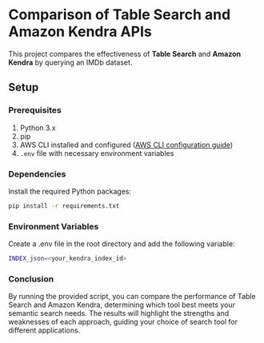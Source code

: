 # Comparison of Table Search and Amazon Kendra APIs

This project compares the effectiveness of **Table Search** and **Amazon Kendra** by querying an IMDb dataset.

## Setup

### Prerequisites

1. Python 3.x
2. pip
3. AWS CLI installed and configured ([AWS CLI configuration guide](https://docs.aws.amazon.com/cli/latest/userguide/cli-configure-quickstart.html))
4. `.env` file with necessary environment variables

### Dependencies

Install the required Python packages:

```sh
pip install -r requirements.txt
```

### Environment Variables

Create a .env file in the root directory and add the following variable:

```sh
INDEX_json=<your_kendra_index_id>
```

### Conclusion

By running the provided script, you can compare the performance of Table Search and Amazon Kendra, determining which tool best meets your semantic search needs. The results will highlight the strengths and weaknesses of each approach, guiding your choice of search tool for different applications.